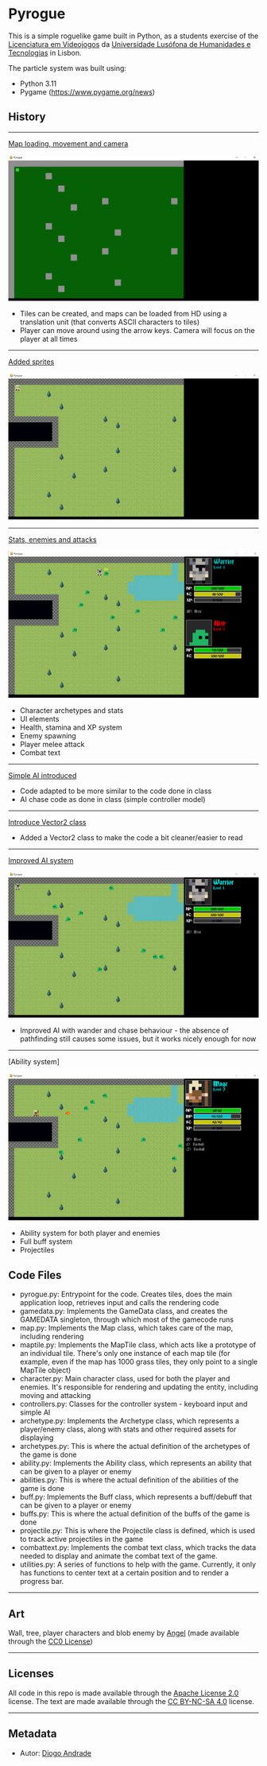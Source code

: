 # Pyrogue

This is a simple roguelike game built in Python, as a students exercise of the [Licenciatura em Videojogos][lv] da
[Universidade Lusófona de Humanidades e Tecnologias][ULHT] in Lisbon.

The particle system was built using:
* Python 3.11
* Pygame (https://www.pygame.org/news)

## History
---
[Map loading, movement and camera]

![Image](progress/screen01.png)

* Tiles can be created, and maps can be loaded from HD using a translation unit (that converts ASCII characters to tiles)
* Player can move around using the arrow keys. Camera will focus on the player at all times

---

[Added sprites]

![Image](progress/screen02.png)

---

[Stats, enemies and attacks]

![Image](progress/screen03.png)

* Character archetypes and stats
* UI elements
* Health, stamina and XP system
* Enemy spawning
* Player melee attack
* Combat text

---

[Simple AI introduced]

* Code adapted to be more similar to the code done in class
* AI chase code as done in class (simple controller model)

---

[Introduce Vector2 class]

* Added a Vector2 class to make the code a bit cleaner/easier to read

---

[Improved AI system]

![Image](progress/screen04.png)

* Improved AI with wander and chase behaviour - the absence of pathfinding still causes some issues, but it works nicely enough for now

---

[Ability system]

![Image](progress/screen05.png)

* Ability system for both player and enemies
* Full buff system
* Projectiles


## Code Files

* pyrogue.py: Entrypoint for the code. Creates tiles, does the main application loop, retrieves input and calls the rendering code
* gamedata.py: Implements the GameData class, and creates the GAMEDATA singleton, through which most of the gamecode runs
* map.py: Implements the Map class, which takes care of the map, including rendering
* maptile.py: Implements the MapTile class, which acts like a prototype of an individual tile. There's only one instance of each map tile (for example, even if the map has 1000 grass tiles, they only point to a single MapTile object)
* character.py: Main character class, used for both the player and enemies. It's responsible for rendering and updating the entity, including moving and attacking
* controllers.py: Classes for the controller system - keyboard input and simple AI
* archetype.py: Implements the Archetype class, which represents a player/enemy class, along with stats and other required assets for displaying
* archetypes.py: This is where the actual definition of the archetypes of the game is done
* ability.py: Implements the Ability class, which represents an ability that can be given to a player or enemy
* abilities.py: This is where the actual definition of the abilities of the game is done
* buff.py: Implements the Buff class, which represents a buff/debuff that can be given to a player or enemy
* buffs.py: This is where the actual definition of the buffs of the game is done
* projectile.py: This is where the Projectile class is defined, which is used to track active projectiles in the game
* combattext.py: Implements the combat text class, which tracks the data needed to display and animate the combat text of the game.
* utilities.py: A series of functions to help with the game. Currently, it only has functions to center text at a certain position and to render a progress bar.

---
## Art
Wall, tree, player characters and blob enemy by [Angel] (made available through the [CC0 License])

---
## Licenses

All code in this repo is made available through the [Apache License 2.0] license.
The text are made available through the [CC BY-NC-SA 4.0] license.

---
## Metadata

* Autor: [Diogo Andrade][]

[Diogo Andrade]:https://github.com/DiogoDeAndrade
[Apache License 2.0]:LICENSE
[CC BY-NC-SA 4.0]:https://creativecommons.org/licenses/by-nc-sa/4.0/
[CC0 License]:https://creativecommons.org/publicdomain/zero/1.0/
[ULHT]:https://www.ulusofona.pt/
[lv]:https://www.ulusofona.pt/licenciatura/videojogos
[Map loading, movement and camera]:https://github.com/VideojogosLusofona/pyrogue/tree/3161309040fe1ea4e7cc2caf87d531223e8ae242
[Added sprites]:https://github.com/VideojogosLusofona/pyrogue/tree/7d84785296c63312d5a9f936b2a059ed40b53cf8
[Stats, enemies and attacks]:https://github.com/VideojogosLusofona/pyrogue/tree/d64d6d125ffc54a4af1d3e8fa86b1dd2384f0827
[Introduce Vector2 class]:https://github.com/VideojogosLusofona/pyrogue/tree/df67cf174643ec7200b970c22d365ea7d2b2443b
[Simple AI introduced]:https://github.com/VideojogosLusofona/pyrogue/tree/93e39a6564b405ae7a537e8be6fcbeebe43266ac
[Improved AI system]:https://github.com/VideojogosLusofona/pyrogue/tree/48aa2f7c7d1c01556a355aff0eecfc9e315f9b3c
[Angel]:https://opengameart.org/users/angel